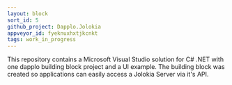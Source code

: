 ```yaml
---
layout: block
sort_id: 5
github_project: Dapplo.Jolokia
appveyor_id: fyeknuxhxtjkcnkt
tags: work_in_progress
---
```


This repository contains a Microsoft Visual Studio solution for C# .NET with one dapplo building block project and a UI example. The building block was created so applications can easily access a Jolokia Server via it's API.
